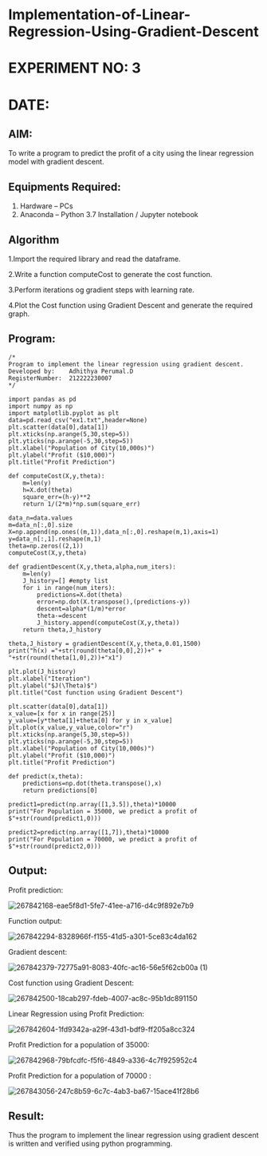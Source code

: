 # Implementation-of-Linear-Regression-Using-Gradient-Descent

# EXPERIMENT NO: 3

# DATE: 

## AIM:
To write a program to predict the profit of a city using the linear regression model with gradient descent.

## Equipments Required:
1. Hardware – PCs
2. Anaconda – Python 3.7 Installation / Jupyter notebook

## Algorithm
1.Import the required library and read the dataframe.

2.Write a function computeCost to generate the cost function.

3.Perform iterations og gradient steps with learning rate.

4.Plot the Cost function using Gradient Descent and generate the required graph.

## Program:
```
/*
Program to implement the linear regression using gradient descent.
Developed by:    Adhithya Perumal.D
RegisterNumber:  212222230007
*/
```
```
import pandas as pd
import numpy as np
import matplotlib.pyplot as plt
data=pd.read_csv("ex1.txt",header=None)
plt.scatter(data[0],data[1])
plt.xticks(np.arange(5,30,step=5))
plt.yticks(np.arange(-5,30,step=5))
plt.xlabel("Population of City(10,000s)")
plt.ylabel("Profit ($10,000)")
plt.title("Profit Prediction")

def computeCost(X,y,theta):
    m=len(y) 
    h=X.dot(theta) 
    square_err=(h-y)**2
    return 1/(2*m)*np.sum(square_err) 

data_n=data.values
m=data_n[:,0].size
X=np.append(np.ones((m,1)),data_n[:,0].reshape(m,1),axis=1)
y=data_n[:,1].reshape(m,1)
theta=np.zeros((2,1))
computeCost(X,y,theta) 

def gradientDescent(X,y,theta,alpha,num_iters):
    m=len(y)
    J_history=[] #empty list
    for i in range(num_iters):
        predictions=X.dot(theta)
        error=np.dot(X.transpose(),(predictions-y))
        descent=alpha*(1/m)*error
        theta-=descent
        J_history.append(computeCost(X,y,theta))
    return theta,J_history

theta,J_history = gradientDescent(X,y,theta,0.01,1500)
print("h(x) ="+str(round(theta[0,0],2))+" + "+str(round(theta[1,0],2))+"x1")

plt.plot(J_history)
plt.xlabel("Iteration")
plt.ylabel("$J(\Theta)$")
plt.title("Cost function using Gradient Descent")

plt.scatter(data[0],data[1])
x_value=[x for x in range(25)]
y_value=[y*theta[1]+theta[0] for y in x_value]
plt.plot(x_value,y_value,color="r")
plt.xticks(np.arange(5,30,step=5))
plt.yticks(np.arange(-5,30,step=5))
plt.xlabel("Population of City(10,000s)")
plt.ylabel("Profit ($10,000)")
plt.title("Profit Prediction")

def predict(x,theta):
    predictions=np.dot(theta.transpose(),x)
    return predictions[0]

predict1=predict(np.array([1,3.5]),theta)*10000
print("For Population = 35000, we predict a profit of $"+str(round(predict1,0)))

predict2=predict(np.array([1,7]),theta)*10000
print("For Population = 70000, we predict a profit of $"+str(round(predict2,0)))
```
## Output:

Profit prediction:

![267842168-eae5f8d1-5fe7-41ee-a716-d4c9f892e7b9](https://github.com/Adhithya4116/Implementation-of-Linear-Regression-Using-Gradient-Descent/assets/118707079/e1266fde-1f00-454a-8402-7f5e13942be1)

Function output:

![267842294-8328966f-f155-41d5-a301-5ce83c4da162](https://github.com/Adhithya4116/Implementation-of-Linear-Regression-Using-Gradient-Descent/assets/118707079/8fe09273-5aac-4070-b485-8f06af83fa68)

Gradient descent:

![267842379-72775a91-8083-40fc-ac16-56e5f62cb00a (1)](https://github.com/Adhithya4116/Implementation-of-Linear-Regression-Using-Gradient-Descent/assets/118707079/0ca90ecc-109d-4dfe-9f6e-5f58a6f7c8e9)

Cost function using Gradient Descent:

![267842500-18cab297-fdeb-4007-ac8c-95b1dc891150](https://github.com/Adhithya4116/Implementation-of-Linear-Regression-Using-Gradient-Descent/assets/118707079/28d88cb5-224e-42c5-ac2e-cded5581ddb3)

Linear Regression using Profit Prediction:

![267842604-1fd9342a-a29f-43d1-bdf9-ff205a8cc324](https://github.com/Adhithya4116/Implementation-of-Linear-Regression-Using-Gradient-Descent/assets/118707079/fb583af1-7324-4b62-8213-cb3a4bd3fe9d)

Profit Prediction for a population of 35000:

![267842968-79bfcdfc-f5f6-4849-a336-4c7f925952c4](https://github.com/Adhithya4116/Implementation-of-Linear-Regression-Using-Gradient-Descent/assets/118707079/ee890d39-887c-4379-a28e-d317c5f045b7)

Profit Prediction for a population of 70000 :

![267843056-247c8b59-6c7c-4ab3-ba67-15ace41f28b6](https://github.com/Adhithya4116/Implementation-of-Linear-Regression-Using-Gradient-Descent/assets/118707079/458a6879-139d-42ff-9e59-5ddd67b01bb8)



## Result:
Thus the program to implement the linear regression using gradient descent is written and verified using python programming.
